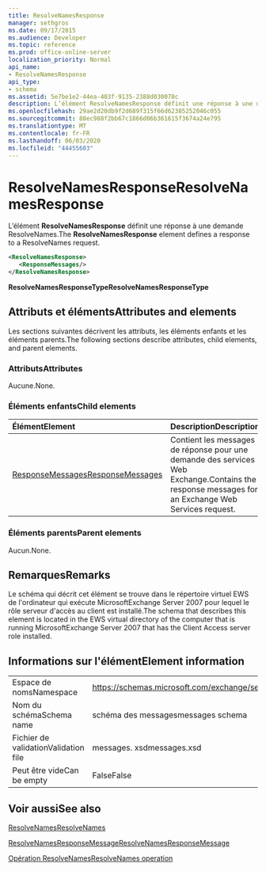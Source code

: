 ```yaml
---
title: ResolveNamesResponse
manager: sethgros
ms.date: 09/17/2015
ms.audience: Developer
ms.topic: reference
ms.prod: office-online-server
localization_priority: Normal
api_name:
- ResolveNamesResponse
api_type:
- schema
ms.assetid: 5e7be1e2-44ea-403f-9135-2388d030078c
description: L’élément ResolveNamesResponse définit une réponse à une demande ResolveNames.
ms.openlocfilehash: 29ae2d20db9f2d689f315f66d62385252046c055
ms.sourcegitcommit: 88ec988f2bb67c1866d06b361615f3674a24e795
ms.translationtype: MT
ms.contentlocale: fr-FR
ms.lasthandoff: 06/03/2020
ms.locfileid: "44455603"
---
```

# <a name="resolvenamesresponse"></a><span data-ttu-id="f7ec5-103">ResolveNamesResponse</span><span class="sxs-lookup"><span data-stu-id="f7ec5-103">ResolveNamesResponse</span></span>

<span data-ttu-id="f7ec5-104">L’élément **ResolveNamesResponse** définit une réponse à une demande ResolveNames.</span><span class="sxs-lookup"><span data-stu-id="f7ec5-104">The **ResolveNamesResponse** element defines a response to a ResolveNames request.</span></span> 
  
```xml
<ResolveNamesResponse>
   <ResponseMessages/>
</ResolveNamesResponse>
```

 <span data-ttu-id="f7ec5-105">**ResolveNamesResponseType**</span><span class="sxs-lookup"><span data-stu-id="f7ec5-105">**ResolveNamesResponseType**</span></span>
## <a name="attributes-and-elements"></a><span data-ttu-id="f7ec5-106">Attributs et éléments</span><span class="sxs-lookup"><span data-stu-id="f7ec5-106">Attributes and elements</span></span>

<span data-ttu-id="f7ec5-107">Les sections suivantes décrivent les attributs, les éléments enfants et les éléments parents.</span><span class="sxs-lookup"><span data-stu-id="f7ec5-107">The following sections describe attributes, child elements, and parent elements.</span></span>
  
### <a name="attributes"></a><span data-ttu-id="f7ec5-108">Attributs</span><span class="sxs-lookup"><span data-stu-id="f7ec5-108">Attributes</span></span>

<span data-ttu-id="f7ec5-109">Aucune.</span><span class="sxs-lookup"><span data-stu-id="f7ec5-109">None.</span></span>
  
### <a name="child-elements"></a><span data-ttu-id="f7ec5-110">Éléments enfants</span><span class="sxs-lookup"><span data-stu-id="f7ec5-110">Child elements</span></span>

|<span data-ttu-id="f7ec5-111">**Élément**</span><span class="sxs-lookup"><span data-stu-id="f7ec5-111">**Element**</span></span>|<span data-ttu-id="f7ec5-112">**Description**</span><span class="sxs-lookup"><span data-stu-id="f7ec5-112">**Description**</span></span>|
|:-----|:-----|
|[<span data-ttu-id="f7ec5-113">ResponseMessages</span><span class="sxs-lookup"><span data-stu-id="f7ec5-113">ResponseMessages</span></span>](responsemessages.md) <br/> |<span data-ttu-id="f7ec5-114">Contient les messages de réponse pour une demande des services Web Exchange.</span><span class="sxs-lookup"><span data-stu-id="f7ec5-114">Contains the response messages for an Exchange Web Services request.</span></span>  <br/> |
   
### <a name="parent-elements"></a><span data-ttu-id="f7ec5-115">Éléments parents</span><span class="sxs-lookup"><span data-stu-id="f7ec5-115">Parent elements</span></span>

<span data-ttu-id="f7ec5-116">Aucun.</span><span class="sxs-lookup"><span data-stu-id="f7ec5-116">None.</span></span>
  
## <a name="remarks"></a><span data-ttu-id="f7ec5-117">Remarques</span><span class="sxs-lookup"><span data-stu-id="f7ec5-117">Remarks</span></span>

<span data-ttu-id="f7ec5-118">Le schéma qui décrit cet élément se trouve dans le répertoire virtuel EWS de l'ordinateur qui exécute MicrosoftExchange Server 2007 pour lequel le rôle serveur d'accès au client est installé.</span><span class="sxs-lookup"><span data-stu-id="f7ec5-118">The schema that describes this element is located in the EWS virtual directory of the computer that is running MicrosoftExchange Server 2007 that has the Client Access server role installed.</span></span>
  
## <a name="element-information"></a><span data-ttu-id="f7ec5-119">Informations sur l'élément</span><span class="sxs-lookup"><span data-stu-id="f7ec5-119">Element information</span></span>

|||
|:-----|:-----|
|<span data-ttu-id="f7ec5-120">Espace de noms</span><span class="sxs-lookup"><span data-stu-id="f7ec5-120">Namespace</span></span>  <br/> |https://schemas.microsoft.com/exchange/services/2006/messages  <br/> |
|<span data-ttu-id="f7ec5-121">Nom du schéma</span><span class="sxs-lookup"><span data-stu-id="f7ec5-121">Schema name</span></span>  <br/> |<span data-ttu-id="f7ec5-122">schéma des messages</span><span class="sxs-lookup"><span data-stu-id="f7ec5-122">messages schema</span></span>  <br/> |
|<span data-ttu-id="f7ec5-123">Fichier de validation</span><span class="sxs-lookup"><span data-stu-id="f7ec5-123">Validation file</span></span>  <br/> |<span data-ttu-id="f7ec5-124">messages. xsd</span><span class="sxs-lookup"><span data-stu-id="f7ec5-124">messages.xsd</span></span>  <br/> |
|<span data-ttu-id="f7ec5-125">Peut être vide</span><span class="sxs-lookup"><span data-stu-id="f7ec5-125">Can be empty</span></span>  <br/> |<span data-ttu-id="f7ec5-126">False</span><span class="sxs-lookup"><span data-stu-id="f7ec5-126">False</span></span>  <br/> |
   
## <a name="see-also"></a><span data-ttu-id="f7ec5-127">Voir aussi</span><span class="sxs-lookup"><span data-stu-id="f7ec5-127">See also</span></span>



[<span data-ttu-id="f7ec5-128">ResolveNames</span><span class="sxs-lookup"><span data-stu-id="f7ec5-128">ResolveNames</span></span>](resolvenames.md)
  
[<span data-ttu-id="f7ec5-129">ResolveNamesResponseMessage</span><span class="sxs-lookup"><span data-stu-id="f7ec5-129">ResolveNamesResponseMessage</span></span>](resolvenamesresponsemessage.md)
  
[<span data-ttu-id="f7ec5-130">Opération ResolveNames</span><span class="sxs-lookup"><span data-stu-id="f7ec5-130">ResolveNames operation</span></span>](resolvenames-operation.md)

